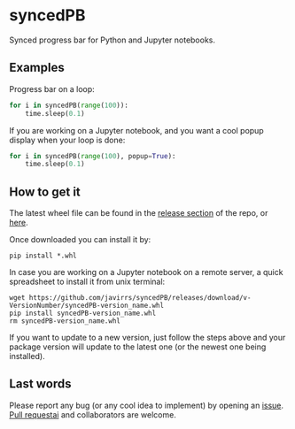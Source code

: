 # syncedPB
Synced progress bar for Python and Jupyter notebooks.


## Examples

Progress bar on a loop:

```python
for i in syncedPB(range(100)):
    time.sleep(0.1)
```

If you are working on a Jupyter notebook, and you want a cool popup display when your loop is done:

```python
for i in syncedPB(range(100), popup=True):
    time.sleep(0.1)
```

## How to get it

The latest wheel file can be found in the [release section](https://github.com/javirrs/syncedPB/releases) of the repo, or [here](https://github.com/javirrs/syncedPB/releases/download/v0.0.2/syncedPB-0.0.2-py3-none-any.whl).

Once downloaded you can install it by:

```
pip install *.whl
```

In case you are working on a Jupyter notebook on a remote server, a quick spreadsheet to install it from unix terminal:

```
wget https://github.com/javirrs/syncedPB/releases/download/v-VersionNumber/syncedPB-version_name.whl
pip install syncedPB-version_name.whl
rm syncedPB-version_name.whl
```

If you want to update to a new version, just follow the steps above and your package version will update to the latest one (or the newest one being installed).

## Last words

Please report any bug (or any cool idea to implement) by opening an [issue](https://github.com/javirrs/syncedPB/issues). [Pull requestai](https://github.com/javirrs/syncedPB/pulls) and collaborators are welcome.
